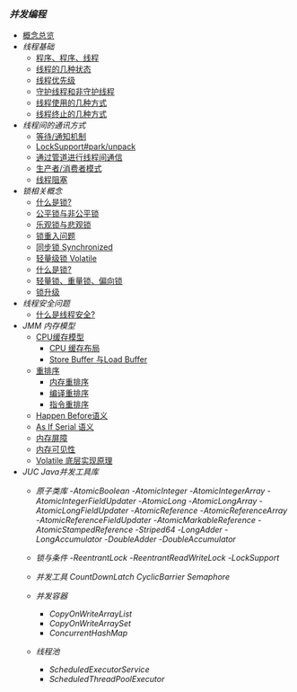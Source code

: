 ### <i class='icon-brand-tripadvisor'>并发编程</i>
<details open>
<summary hidden>
<i class='emoji-sparkles title'>文章列表</i>
</summary>

- [概念总览](/technology/concurrent/thread-basic ':class=emoji-sparkles')
- <i class='emoji-sparkles title'>线程基础</i>
    - [程序、程序、线程](/technology/concurrent/thread-basic?id=program-process-thread  ':class=emoji-sparkles')
    - [线程的几种状态](/technology/concurrent/thread-basic ':class=emoji-sparkles')
    - [线程优先级](/technology/concurrent/thread-basic ':class=emoji-sparkles')
    - [守护线程和非守护线程](/technology/concurrent/thread-basic ':class=emoji-sparkles')
    - [线程使用的几种方式](/technology/concurrent/thread-basic ':class=emoji-sparkles')
    - [线程终止的几种方式](/technology/concurrent/thread-basic ':class=emoji-sparkles')
- <i class='emoji-sparkles title'>线程间的通讯方式</i>
    - [等待/通知机制](/technology/concurrent/thread-basic ':class=emoji-sparkles')
    - [LockSupport#park/unpack](/technology/concurrent/thread-basic ':class=emoji-sparkles')
    - [通过管道进行线程间通信](/technology/concurrent/thread-basic ':class=emoji-sparkles')
    - [生产者/消费者模式](/technology/concurrent/thread-basic ':class=emoji-sparkles')
    - [线程阻塞](/technology/concurrent/thread-basic ':class=emoji-sparkles')
- <i class='emoji-sparkles title'>锁相关概念</i>
    - [什么是锁?](/technology/concurrent/thread-basic ':class=emoji-sparkles')
    - [公平锁与非公平锁](/technology/concurrent/thread-basic ':class=emoji-sparkles')
    - [乐观锁与悲观锁](/technology/concurrent/thread-basic ':class=emoji-sparkles')
    - [锁重入问题](/technology/concurrent/thread-basic ':class=emoji-sparkles')
    - [同步锁 Synchronized](/technology/concurrent/thread-basic ':class=emoji-sparkles')
    - [轻量级锁 Volatile](/technology/concurrent/thread-basic ':class=emoji-sparkles')
    - [什么是锁?](/technology/concurrent/thread-basic ':class=emoji-sparkles')
    - [轻量锁、重量锁、偏向锁](/technology/concurrent/thread-basic ':class=emoji-sparkles')
    - [锁升级](/technology/concurrent/thread-basic ':class=emoji-sparkles')
- <i class='emoji-sparkles title'>线程安全问题</i>
    - [什么是线程安全?](/technology/concurrent/thread-basic ':class=emoji-sparkles')
- <i class='emoji-sparkles title'>JMM 内存模型</i>
    - [CPU缓存模型](/technology/concurrent/thread-jmm ':class=emoji-sparkles')
        - [CPU 缓存布局](/technology/concurrent/thread-basic ':class=emoji-abbrobotstudio')
        - [Store Buffer 与Load Buffer](/technology/concurrent/thread-basic ':class=emoji-abbrobotstudio')
    - [重排序](/technology/concurrent/thread-basic ':class=emoji-sparkles')
        - [内存重排序](/technology/concurrent/thread-basic ':class=emoji-sparkles')
        - [编译重排序](/technology/concurrent/thread-basic ':class=emoji-sparkles')
        - [指令重排序](/technology/concurrent/thread-basic ':class=emoji-sparkles')
    - [Happen Before语义](/technology/concurrent/thread-basic ':class=emoji-sparkles')
    - [As If Serial 语义](/technology/concurrent/thread-basic ':class=emoji-sparkles')
    - [内存屏障](/technology/concurrent/thread-basic ':class=emoji-sparkles')
    - [内存可见性](/technology/concurrent/thread-basic ':class=emoji-sparkles')
    - [Volatile  底层实现原理](/technology/concurrent/thread-basic ':class=emoji-sparkles')
- <i class='emoji-sparkles title'>JUC Java并发工具库</i>
    - <i class='emoji-sparkles title'>原子类库</i>
        -<i class='emoji-sparkles title'>AtomicBoolean</i>
        -<i class='emoji-sparkles title'>AtomicInteger</i>
        -<i class='emoji-sparkles title'>AtomicIntegerArray</i>
        -<i class='emoji-sparkles title'>AtomicIntegerFieldUpdater</i>
        -<i class='emoji-sparkles title'>AtomicLong</i>
        -<i class='emoji-sparkles title'>AtomicLongArray</i>
        -<i class='emoji-sparkles title'>AtomicLongFieldUpdater</i>
        -<i class='emoji-sparkles title'>AtomicReference</i>
        -<i class='emoji-sparkles title'>AtomicReferenceArray</i>
        -<i class='emoji-sparkles title'>AtomicReferenceFieldUpdater</i>
        -<i class='emoji-sparkles title'>AtomicMarkableReference</i>
        -<i class='emoji-sparkles title'>AtomicStampedReference</i>
        -<i class='emoji-sparkles title'>Striped64</i>
        -<i class='emoji-sparkles title'>LongAdder</i>
        -<i class='emoji-sparkles title'>LongAccumulator</i>
        -<i class='emoji-sparkles title'>DoubleAdder</i>
        -<i class='emoji-sparkles title'>DoubleAccumulator</i>
        
    - <i class='emoji-sparkles title'>锁与条件</i>
        -<i class='emoji-sparkles title'>ReentrantLock</i>
        -<i class='emoji-sparkles title'>ReentrantReadWriteLock</i>
        -<i class='emoji-sparkles title'>LockSupport</i>

    - <i class='emoji-sparkles title'>并发工具</i>
        <i class='emoji-sparkles title'>CountDownLatch</i>
        <i class='emoji-sparkles title'>CyclicBarrier</i>
        <i class='emoji-sparkles title'>Semaphore</i>
        
    - <i class='emoji-sparkles title'>并发容器</i>
        - <i class='emoji-sparkles title'>CopyOnWriteArrayList</i>
        - <i class='emoji-sparkles title'>CopyOnWriteArraySet</i>
        - <i class='emoji-sparkles title'>ConcurrentHashMap</i>
        
    - <i class='emoji-sparkles title'>线程池</i>
        - <i class='emoji-sparkles title'>ScheduledExecutorService</i>
        - <i class='emoji-sparkles title'>ScheduledThreadPoolExecutor</i>

</details>

